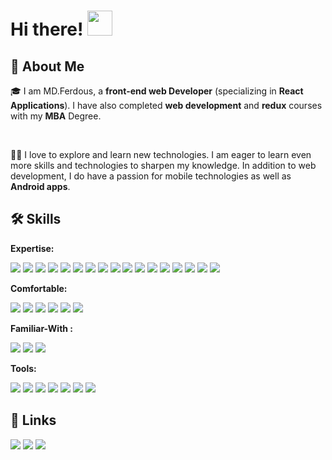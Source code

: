 # Hi there! <img src = "https://raw.githubusercontent.com/MartinHeinz/MartinHeinz/master/wave.gif" width = 40px>

 <!-- <kbd>
 ## 🚀 About Me 
 </kbd> -->

## 🚀 About Me

🎓 I am MD.Ferdous, a **front-end web Developer**  (specializing in **React Applications**). I have also completed **web development** and **redux** courses with my **MBA** Degree. 

</br>

👨‍💻 I love to explore and learn new technologies. I am eager to learn even more skills and technologies to sharpen my knowledge. In addition to web development, I do have a passion for mobile technologies as well as **Android apps**.


## 🛠️ Skills

**Expertise:**

[<img src="https://img.shields.io/badge/-htnl5-E34F26?style=for-the-badge&logo=html5&logoColor=white">](https://github.com/ferdousr3/ferdousr3/blob/main/README.md)
[<img src="https://img.shields.io/badge/-css3-1572B6?style=for-the-badge&logo=css3&logoColor=white">](https://github.com/ferdousr3/ferdousr3/blob/main/README.md)
[<img src="https://img.shields.io/badge/-javascript-F7DF1E?style=for-the-badge&logo=javascript&logoColor=white">](https://github.com/ferdousr3/ferdousr3/blob/main/README.md)
[<img src="https://img.shields.io/badge/-es6-F2D732?style=for-the-badge&logo=javascript&logoColor=white">](https://github.com/ferdousr3/ferdousr3/blob/main/README.md)
[<img src="https://img.shields.io/badge/-typescript-3178C6?style=for-the-badge&logo=typescript&logoColor=white">](https://github.com/ferdousr3/ferdousr3/blob/main/README.md)
[<img src="https://img.shields.io/badge/-react js-61DAFB?style=for-the-badge&logo=react&logoColor=white">](https://github.com/ferdousr3/ferdousr3/blob/main/README.md)
[<img src="https://img.shields.io/badge/-react router-CA4245?style=for-the-badge&logo=reactrouter&logoColor=white">](https://github.com/ferdousr3/ferdousr3/blob/main/README.md)
[<img src="https://img.shields.io/badge/-next js-000000?style=for-the-badge&logo=next.js&logoColor=white">](https://github.com/ferdousr3/ferdousr3/blob/main/README.md)
[<img src="https://img.shields.io/badge/-redux-764ABC?style=for-the-badge&logo=redux&logoColor=white">](https://github.com/ferdousr3/ferdousr3/blob/main/README.md)
[<img src="https://img.shields.io/badge/-rest api-4285F4?style=for-the-badge&logo=Amazon CloudWatch&logoColor=white">](https://github.com/ferdousr3/ferdousr3/blob/main/README.md)
[<img src="https://img.shields.io/badge/-  Authentication-EB5424?style=for-the-badge&logo=AdGuard&logoColor=white">](https://github.com/ferdousr3/ferdousr3/blob/main/README.md)
[<img src="https://img.shields.io/badge/- react bootstrap-764ABC?style=for-the-badge&logo=bootstrap&logoColor=white">](https://github.com/ferdousr3/ferdousr3/blob/main/README.md)
[<img src="https://img.shields.io/badge/-  Tailwind css-06B6D4?style=for-the-badge&logo=Tailwindcss&logoColor=white">](https://github.com/ferdousr3/ferdousr3/blob/main/README.md)
[<img src="https://img.shields.io/badge/-Bootstrap-7952B3?style=for-the-badge&logo=Bootstrap&logoColor=white">](https://github.com/ferdousr3/ferdousr3/blob/main/README.md)
[<img src="https://img.shields.io/badge/-mui-007FFF?style=for-the-badge&logo=mui&logoColor=white">](https://github.com/ferdousr3/ferdousr3/blob/main/README.md)
[<img src="https://img.shields.io/badge/-sass-CC6699?style=for-the-badge&logo=sass&logoColor=white">](https://github.com/ferdousr3/ferdousr3/blob/main/README.md)
[<img src="https://img.shields.io/badge/-chakra ui-319795?style=for-the-badge&logo=chakraui&logoColor=white">](https://github.com/ferdousr3/ferdousr3/blob/main/README.md)
 </br>

**Comfortable:**

 [<img src="https://img.shields.io/badge/-node js-339933?style=for-the-badge&logo=node.js&logoColor=white">](https://github.com/ferdousr3/ferdousr3/blob/main/README.md)
 [<img src="https://img.shields.io/badge/-mongo DB-47A248?style=for-the-badge&logo=mongodb&logoColor=white">](https://github.com/ferdousr3/ferdousr3/blob/main/README.md)
 [<img src="https://img.shields.io/badge/-mongoose-C70D2C?style=for-the-badge&logo=Spring Security&logoColor=white">](https://github.com/ferdousr3/ferdousr3/blob/main/README.md)
 [<img src="https://img.shields.io/badge/-Express js-000000?style=for-the-badge&logo=express&logoColor=white">](https://github.com/ferdousr3/ferdousr3/blob/main/README.md)
 [<img src="https://img.shields.io/badge/-stripe-008CDD?style=for-the-badge&logo=stripe&logoColor=white">](https://github.com/ferdousr3/ferdousr3/blob/main/README.md)
 [<img src="https://img.shields.io/badge/-jwt-000000?style=for-the-badge&logo=JSON Web Tokens&logoColor=white">](https://github.com/ferdousr3/ferdousr3/blob/main/README.md)
</br>

**Familiar-With :**

 [<img src="https://img.shields.io/badge/-React native-61DAFB?style=for-the-badge&logo=react&logoColor=white">](https://github.com/ferdousr3/ferdousr3/blob/main/README.md)
 [<img src="https://img.shields.io/badge/-React Query-FF4154?style=for-the-badge&logo=React Query&logoColor=white">](https://github.com/ferdousr3/ferdousr3/blob/main/README.md)
 [<img src="https://img.shields.io/badge/-React Hook Form-EC5990?style=for-the-badge&logo=ReactHookForm&logoColor=white">](https://github.com/ferdousr3/ferdousr3/blob/main/README.md)
 </br>

**Tools:**

 [<img src="https://img.shields.io/badge/-github-EC5990?style=for-the-badge&logo=github&logoColor=white">](https://github.com/ferdousr3/ferdousr3/blob/main/README.md)
 [<img src="https://img.shields.io/badge/-git-F05032?style=for-the-badge&logo=git&logoColor=white">](https://github.com/ferdousr3/ferdousr3/blob/main/README.md)
 [<img src="https://img.shields.io/badge/-firebase-FFCA28?style=for-the-badge&logo=firebase&logoColor=white">](https://github.com/ferdousr3/ferdousr3/blob/main/README.md)
 [<img src="https://img.shields.io/badge/-netlify-00C7B7?style=for-the-badge&logo=netlify&logoColor=white">](https://github.com/ferdousr3/ferdousr3/blob/main/README.md)
 [<img src="https://img.shields.io/badge/-heroku-430098?style=for-the-badge&logo=heroku&logoColor=white">](https://github.com/ferdousr3/ferdousr3/blob/main/README.md)
 [<img src="https://img.shields.io/badge/-vs code-007ACC?style=for-the-badge&logo=Visual Studio Code&logoColor=white">](https://github.com/ferdousr3/ferdousr3/blob/main/README.md)
 [<img src="https://img.shields.io/badge/-Chrome Dev Tool-4285F4?style=for-the-badge&logo=googlechrome&logoColor=white">](https://github.com/ferdousr3/ferdousr3/blob/main/README.md)
</br>

## 🔗 Links

<!-- display the social media buttons in your README -->

[<img src="https://img.shields.io/badge/-Portfolio-0A192F?style=for-the-badge&logo=googleChrome&logoColor=white">](https://ferdousresume.netlify.app)
[<img src="https://img.shields.io/badge/-LinkedIn-0072b1?style=for-the-badge&logo=Linkedin&logoColor=white">](https://www.linkedin.com/in/ferdousr3)
[<img src="https://img.shields.io/badge/-Twitter-1DA1F2?style=for-the-badge&logo=Twitter&logoColor=white">](https://twitter.com/ferdousr3)
